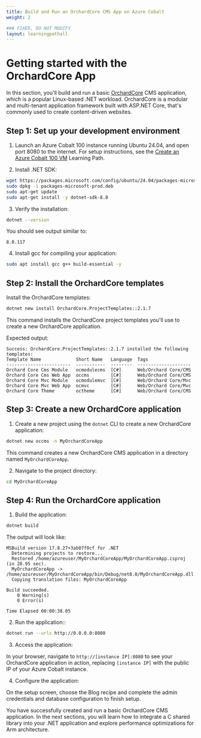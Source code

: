 ```yaml
---
title: Build and Run an OrchardCore CMS App on Azure Cobalt
weight: 2

### FIXED, DO NOT MODIFY
layout: learningpathall
---
```


# Getting started with the OrchardCore App 

In this section, you'll build and run a basic [OrchardCore](https://github.com/OrchardCMS/OrchardCore) CMS application, which is a popular Linux-based .NET workload. OrchardCore is a modular and multi-tenant application framework built with ASP.NET Core, that's commonly used to create content-driven websites.

## Step 1: Set up your development environment

1. Launch an Azure Cobalt 100 instance running Ubuntu 24.04, and open port 8080 to the internet. For setup instructions, see the [Create an Azure Cobalt 100 VM](../../cobalt) Learning Path.

2. Install .NET SDK:

```bash
wget https://packages.microsoft.com/config/ubuntu/24.04/packages-microsoft-prod.deb
sudo dpkg -i packages-microsoft-prod.deb
sudo apt-get update
sudo apt-get install -y dotnet-sdk-8.0
```

3. Verify the installation:

```bash
dotnet --version
```

You should see output similar to:

```output
8.0.117
```

4. Install gcc for compiling your application:

```bash
sudo apt install gcc g++ build-essential -y
```

## Step 2: Install the OrchardCore templates

Install the OrchardCore templates:

```bash
dotnet new install OrchardCore.ProjectTemplates::2.1.7
```

This command installs the OrchardCore project templates you'll use to create a new OrchardCore application.

Expected output:

```output
Success: OrchardCore.ProjectTemplates::2.1.7 installed the following templates:
Template Name             Short Name   Language  Tags
------------------------  -----------  --------  --------------------
Orchard Core Cms Module   ocmodulecms  [C#]      Web/Orchard Core/CMS
Orchard Core Cms Web App  occms        [C#]      Web/Orchard Core/CMS
Orchard Core Mvc Module   ocmodulemvc  [C#]      Web/Orchard Core/Mvc
Orchard Core Mvc Web App  ocmvc        [C#]      Web/Orchard Core/Mvc
Orchard Core Theme        octheme      [C#]      Web/Orchard Core/CMS
```

## Step 3: Create a new OrchardCore application

1. Create a new project using the `dotnet` CLI to create a new OrchardCore application:

```bash
dotnet new occms -n MyOrchardCoreApp
```

   This command creates a new OrchardCore CMS application in a directory named `MyOrchardCoreApp`.

2. Navigate to the project directory:

```bash
cd MyOrchardCoreApp
```

## Step 4: Run the OrchardCore application

1. Build the application: 

```bash
dotnet build
```

The output will look like:

```output
MSBuild version 17.8.27+3ab07f0cf for .NET
  Determining projects to restore...
  Restored /home/azureuser/MyOrchardCoreApp/MyOrchardCoreApp.csproj (in 28.95 sec).
  MyOrchardCoreApp -> /home/azureuser/MyOrchardCoreApp/bin/Debug/net8.0/MyOrchardCoreApp.dll
  Copying translation files: MyOrchardCoreApp

Build succeeded.
    0 Warning(s)
    0 Error(s)

Time Elapsed 00:00:38.05
```
2. Run the application::

```bash
dotnet run --urls http://0.0.0.0:8080
```

3. Access the application:

In your browser, navigate to `http://[instance IP]:8080` to see your OrchardCore application in action, replacing `[instance IP]` with the public IP of your Azure Cobalt instance.

4. Configure the application: 

On the setup screen, choose the Blog recipe and complete the admin credentials and database configuration to finish setup.

You have successfully created and run a basic OrchardCore CMS application. In the next sections, you will learn how to integrate a C shared library into your .NET application and explore performance optimizations for Arm architecture.
